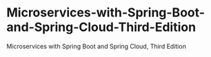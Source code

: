 # Microservices-with-Spring-Boot-and-Spring-Cloud-Third-Edition
Microservices with Spring Boot and Spring Cloud, Third Edition
